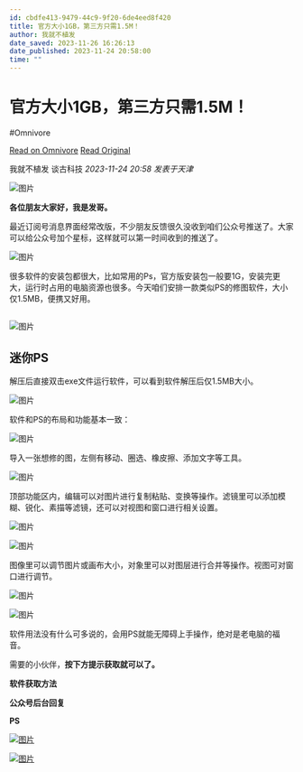 ```yaml
---
id: cbdfe413-9479-44c9-9f20-6de4eed8f420
title: 官方大小1GB，第三方只需1.5M！
author: 我就不植发
date_saved: 2023-11-26 16:26:13
date_published: 2023-11-24 20:58:00
time: ""
---
```


# 官方大小1GB，第三方只需1.5M！
#Omnivore

[Read on Omnivore](https://omnivore.app/me/https-mp-weixin-qq-com-s-biz-mz-i-0-o-dc-4-nj-i-3-ma-3-d-3-d-asc-18c0abc5ce8)
[Read Original](https://mp.weixin.qq.com/s?__biz=MzI0ODc4NjI3MA%3D%3D&ascene=64&clicktime=179872&enterid=179872&fasttmpl_flag=0&fasttmpl_fullversion=6957192-zh_CN-zip&fasttmpl_type=0&fontRatio=1&idx=2&mid=2247540755&passparam=searchid%3D17984943107913468707&pre_clickid=16284653522054337524-1700986921-513175&realreporttime=1700986921434&scene=26&search_click_id=16284653522054337524-1700986921-513175&sessionid=0&sn=cc2b07b8fe33d8e2e9fa36f202d785ad&subscene=343)

 我就不植发  谈古科技 _2023-11-24 20:58_ _发表于天津_ 

![图片](https://proxy-prod.omnivore-image-cache.app/0x0,ssMN9FHOR1YsDT2cJWOYXLSeOKxP1-q2SAd1dZ357HmM/https://mmbiz.qpic.cn/mmbiz_png/DN8aEEoRmA9m1JUo9STBnhYk7RtTjl7yJGhmxCEM29GvfUouId88OicMXK1zr6MFNZKBW5GU2sOFXy6o1olRuQA/640?wx_fmt=png)

**各位朋友大家好，我是发哥。**

最近订阅号消息界面经常改版，不少朋友反馈很久没收到咱们公众号推送了。大家可以给公众号加个星标，这样就可以第一时间收到的推送了。

![图片](https://proxy-prod.omnivore-image-cache.app/0x0,sHzsxYSExH0uMfwHVPFMYrTKdmh3DM3fRxejzXxSXUJM/https://mmbiz.qpic.cn/mmbiz_png/DN8aEEoRmAibVJlFqrRtoibw2gzWHwSnA6QNIb0LXCoWwVMeHqnvmYiabWjicpjJDBRUCy8egWNLGrEJJiaJ82fU8nA/640?wx_fmt=png)

很多软件的安装包都很大，比如常用的Ps，官方版安装包一般要1G，安装完更大，运行时占用的电脑资源也很多。今天咱们安排一款类似PS的修图软件，大小仅1.5MB，便携又好用。  

## 

![图片](https://proxy-prod.omnivore-image-cache.app/0x0,scBoDg1tC94uJ107i1-DPLuXpwvQE-tyBNSciN3C9gQY/https://mmbiz.qpic.cn/mmbiz_png/DN8aEEoRmA8AUY1kSdXy8l6w71vS1RNZ1tQx5lrecUORcO0jDbgZSn8kianicRZkdKvpxGf8CCTB7Osicqe6524WQ/640?wx_fmt=png)

## **迷你PS**

解压后直接双击exe文件运行软件，可以看到软件解压后仅1.5MB大小。

![图片](https://proxy-prod.omnivore-image-cache.app/0x0,scZ5-S7W26BU19xIEpDSKGq8Qog7TZvtwRlKLrFDh7EU/https://mmbiz.qpic.cn/sz_mmbiz_jpg/SWOibqYHFYoYLsRR0IwfnOmkmcib36PPjbzgicFCibw1wmENNcDhWX8BMHcR7JFy4p3sCAz9dnNgM4icWdL9icryGnKw/640?wx_fmt=jpeg)

软件和PS的布局和功能基本一致：

![图片](https://proxy-prod.omnivore-image-cache.app/0x0,s2XQX-foweYqHUMliiCspR5eNahZ9gdx-M-5rxBwE3lQ/https://mmbiz.qpic.cn/mmbiz_png/DN8aEEoRmAic3U2U3wQSMk5GThjmSwGTeHlmHHnaOGSRxicl5J0WeQb8osOetDf4qrSgKN3YK2bWoFhU1UYpS6Og/640?wx_fmt=png&from=appmsg)

导入一张想修的图，左侧有移动、圈选、橡皮擦、添加文字等工具。

![图片](https://proxy-prod.omnivore-image-cache.app/0x0,seEZQAA2sak6lxi8irSH26M8SkYGulDtuSy6I7qF88D4/https://mmbiz.qpic.cn/mmbiz_png/DN8aEEoRmAic3U2U3wQSMk5GThjmSwGTefkATTZYU6FY0iaLdz0KAHuCJoOeEZFHDsOcoUibhOcHVSlXfOCwxg4pg/640?wx_fmt=png&from=appmsg)

顶部功能区内，编辑可以对图片进行复制粘贴、变换等操作。滤镜里可以添加模糊、锐化、素描等滤镜，还可以对视图和窗口进行相关设置。

![图片](https://proxy-prod.omnivore-image-cache.app/0x0,sqaUO2JpTvbATRflmh1ta1dDYNOFebsXVO6Ns5Q4xPyc/https://mmbiz.qpic.cn/mmbiz_png/DN8aEEoRmAic3U2U3wQSMk5GThjmSwGTeeXk4Wb8fZsgBG2GcDIOjtm7gh55w1AyrlJ2uVLYCrMAu6q8tZWOhcA/640?wx_fmt=png&from=appmsg)

![图片](https://proxy-prod.omnivore-image-cache.app/0x0,sXNHqumeSmjMouGhIlfs0v_4Dsm8Iyo3V_zv4Viygyh0/https://mmbiz.qpic.cn/mmbiz_png/DN8aEEoRmAic3U2U3wQSMk5GThjmSwGTembibOU3eRBrzbUb2VSsomXoRSyOPriclY7No8ePvsrlficlFc6DgO3rww/640?wx_fmt=png&from=appmsg)

图像里可以调节图片或画布大小，对象里可以对图层进行合并等操作。视图可对窗口进行调节。

![图片](https://proxy-prod.omnivore-image-cache.app/0x0,sb9DOurym9ATRvWGABn70Me7brT5Kvfpx5IzeoOuOrY4/https://mmbiz.qpic.cn/mmbiz_png/DN8aEEoRmAic3U2U3wQSMk5GThjmSwGTeSicicCtmbcyY4j0Z8ibDU34eYpeABKGQnAOocGMbJN0uR8PoYn4uux4dA/640?wx_fmt=png&from=appmsg)

![图片](https://proxy-prod.omnivore-image-cache.app/0x0,sqVRwojdtyB0JGhxjH-Rkt5v_VYWgY6L-dTDXbnMYSZw/https://mmbiz.qpic.cn/mmbiz_png/DN8aEEoRmAic3U2U3wQSMk5GThjmSwGTemdDibiaFvDha6k6iaMtTVGJQ6g5jF0Np6WmxR7Exr7ES5zndibQkywbJow/640?wx_fmt=png&from=appmsg)

软件用法没有什么可多说的，会用PS就能无障碍上手操作，绝对是老电脑的福音。

需要的小伙伴，**按下方提示获取就可以了。**

**软件获取方法**

**公众号后台回复**

**PS**

[![图片](https://proxy-prod.omnivore-image-cache.app/0x0,sjEQ9w5PftBkXFM1LinX_2RGjgfcwSwEezjNkmaR1IYs/https://mmbiz.qpic.cn/mmbiz_png/DN8aEEoRmAibHRic4qGwU2F56qXzwBlv8kiaSTOjJWe9Cdh1ibTfZ7sdCFtG8DWAGpS2GE2k8sK6tPnzrI9cMRNJyw/640?wx_fmt=png)](http://mp.weixin.qq.com/s?%5F%5Fbiz=MzI0ODc4NjI3MA==&mid=2247530864&idx=1&sn=fff1c512c74ba9f7b44f067477ebe244&chksm=e9994541deeecc57e88bf08aa4bb1d812bd5fd4136e07bf831de22eb35cd78432e8640115246&scene=21#wechat%5Fredirect)

[![图片](https://proxy-prod.omnivore-image-cache.app/0x0,sKpPVOTqC98PAsS2viD8rdI0i6zZh5Ns54-SWVnroPbA/https://mmbiz.qpic.cn/mmbiz_png/DN8aEEoRmAibXhZ5tAWDBjnqgLyy3WoOdRkXvzic2utLPRIIP5yMfibGS5KZaCgqEeKJ7JQAX16SpM9X4uGTm9pyw/640?wx_fmt=png)](http://mp.weixin.qq.com/s?%5F%5Fbiz=MzI0ODc4NjI3MA==&mid=2247531520&idx=1&sn=e68bbd74261804052fa27a75e128dd0c&chksm=e9994031deeec927117651b46f9aba8b5da042be7e3daed2860db54297345c31507da80e9884&scene=21#wechat%5Fredirect)


